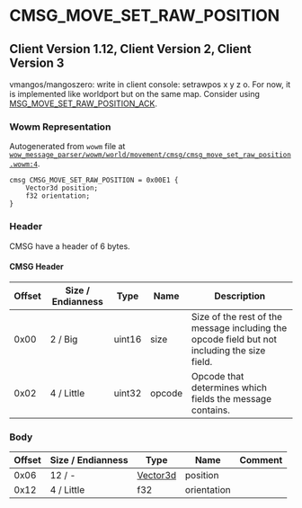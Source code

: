 # CMSG_MOVE_SET_RAW_POSITION

## Client Version 1.12, Client Version 2, Client Version 3

vmangos/mangoszero: write in client console: setrawpos x y z o. For now, it is implemented like worldport but on the same map. Consider using [MSG_MOVE_SET_RAW_POSITION_ACK](./msg_move_set_raw_position_ack.md).

### Wowm Representation

Autogenerated from `wowm` file at [`wow_message_parser/wowm/world/movement/cmsg/cmsg_move_set_raw_position.wowm:4`](https://github.com/gtker/wow_messages/tree/main/wow_message_parser/wowm/world/movement/cmsg/cmsg_move_set_raw_position.wowm#L4).
```rust,ignore
cmsg CMSG_MOVE_SET_RAW_POSITION = 0x00E1 {
    Vector3d position;
    f32 orientation;
}
```
### Header

CMSG have a header of 6 bytes.

#### CMSG Header

| Offset | Size / Endianness | Type   | Name   | Description |
| ------ | ----------------- | ------ | ------ | ----------- |
| 0x00   | 2 / Big           | uint16 | size   | Size of the rest of the message including the opcode field but not including the size field.|
| 0x02   | 4 / Little        | uint32 | opcode | Opcode that determines which fields the message contains.|

### Body

| Offset | Size / Endianness | Type | Name | Comment |
| ------ | ----------------- | ---- | ---- | ------- |
| 0x06 | 12 / - | [Vector3d](vector3d.md) | position |  |
| 0x12 | 4 / Little | f32 | orientation |  |

